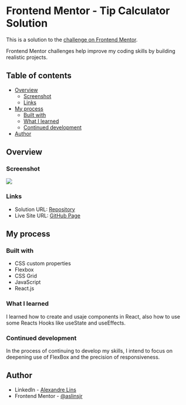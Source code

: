# Frontend Mentor -  Tip Calculator Solution

This is a solution to the [ challenge on Frontend Mentor](https://www.frontendmentor.io/challenges/). 

Frontend Mentor challenges help improve my coding skills by building realistic projects. 

## Table of contents

- [Overview](#overview)
  - [Screenshot](#screenshot)
  - [Links](#links)
- [My process](#my-process)
  - [Built with](#built-with)
  - [What I learned](#what-i-learned)
  - [Continued development](#continued-development)
- [Author](#author)

## Overview

### Screenshot

![](./public/FireShot%20Capture%20034%20-%20Tip%20Calculator%20-%20localhost.pngS)

### Links

- Solution URL: [Repository](https://your-solution-url.com)
- Live Site URL: [GitHub Page](https://your-live-site-url.com)

## My process

### Built with

- CSS custom properties
- Flexbox
- CSS Grid
- JavaScript
- React.js

### What I learned

I learned how to create and usaje components in React, also how to use some Reacts Hooks like useState and useEffects.

### Continued development

In the process of continuing to develop my skills, I intend to focus on deepening use of FlexBox and the precision of responsiveness.

## Author

- Linkedln - [Alexandre Lins](https://www.linkedin.com/aslinsjr)
- Frontend Mentor - [@aslinsjr](https://www.frontendmentor.io/profile/aslinsjr)



